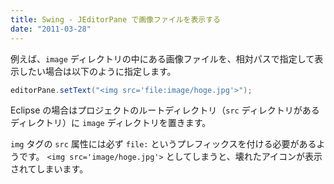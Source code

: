 ```yaml
---
title: Swing - JEditorPane で画像ファイルを表示する
date: "2011-03-28"
---
```


例えば、`image` ディレクトリの中にある画像ファイルを、相対パスで指定して表示したい場合は以下のように指定します。

~~~ java
editorPane.setText("<img src='file:image/hoge.jpg'>");
~~~

Eclipse の場合はプロジェクトのルートディレクトリ（`src` ディレクトリがあるディレクトリ）に `image` ディレクトリを置きます。

`img` タグの `src` 属性には必ず `file:` というプレフィックスを付ける必要があるようです。
`<img src='image/hoge.jpg'>` としてしまうと、壊れたアイコンが表示されてしまいます。

